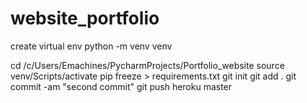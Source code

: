 # website_portfolio

create virtual env
python -m venv venv

cd /c/Users/Emachines/PycharmProjects/Portfolio_website
source venv/Scripts/activate
pip freeze > requirements.txt
git init
git add .
git commit -am "second commit"
git push heroku master
